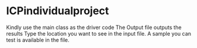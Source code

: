 # ICPindividualproject

Kindly use the main class as the driver code
The Output file outputs the results
Type the location you want to see in the input file. A sample you can test is available in the file.
